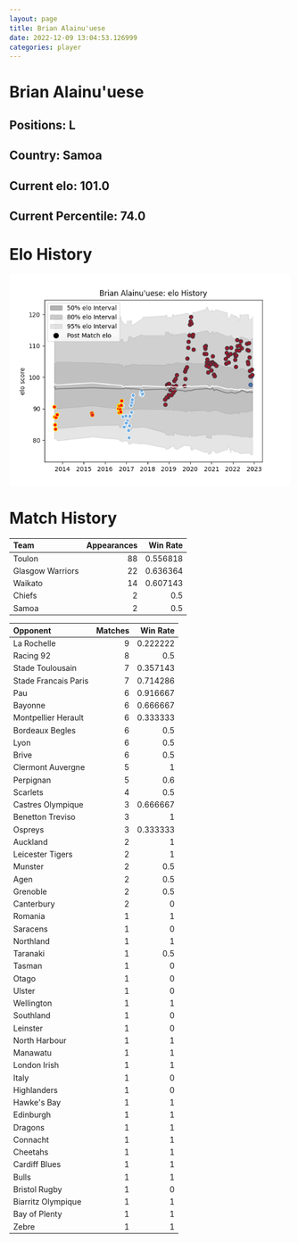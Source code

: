 ```yaml
---  
layout: page  
title: Brian Alainu'uese  
date: 2022-12-09 13:04:53.126999  
categories: player  
---
```

# Brian Alainu'uese

## Positions: L

## Country: Samoa

## Current elo: 101.0

## Current Percentile: 74.0

# Elo History


![elo history](history_BrianAlainu'uese.png)
# Match History


| Team             |   Appearances |   Win Rate |
|:-----------------|--------------:|-----------:|
| Toulon           |            88 |   0.556818 |
| Glasgow Warriors |            22 |   0.636364 |
| Waikato          |            14 |   0.607143 |
| Chiefs           |             2 |   0.5      |
| Samoa            |             2 |   0.5      |

| Opponent             |   Matches |   Win Rate |
|:---------------------|----------:|-----------:|
| La Rochelle          |         9 |   0.222222 |
| Racing 92            |         8 |   0.5      |
| Stade Toulousain     |         7 |   0.357143 |
| Stade Francais Paris |         7 |   0.714286 |
| Pau                  |         6 |   0.916667 |
| Bayonne              |         6 |   0.666667 |
| Montpellier Herault  |         6 |   0.333333 |
| Bordeaux Begles      |         6 |   0.5      |
| Lyon                 |         6 |   0.5      |
| Brive                |         6 |   0.5      |
| Clermont Auvergne    |         5 |   1        |
| Perpignan            |         5 |   0.6      |
| Scarlets             |         4 |   0.5      |
| Castres Olympique    |         3 |   0.666667 |
| Benetton Treviso     |         3 |   1        |
| Ospreys              |         3 |   0.333333 |
| Auckland             |         2 |   1        |
| Leicester Tigers     |         2 |   1        |
| Munster              |         2 |   0.5      |
| Agen                 |         2 |   0.5      |
| Grenoble             |         2 |   0.5      |
| Canterbury           |         2 |   0        |
| Romania              |         1 |   1        |
| Saracens             |         1 |   0        |
| Northland            |         1 |   1        |
| Taranaki             |         1 |   0.5      |
| Tasman               |         1 |   0        |
| Otago                |         1 |   0        |
| Ulster               |         1 |   0        |
| Wellington           |         1 |   1        |
| Southland            |         1 |   0        |
| Leinster             |         1 |   0        |
| North Harbour        |         1 |   1        |
| Manawatu             |         1 |   1        |
| London Irish         |         1 |   1        |
| Italy                |         1 |   0        |
| Highlanders          |         1 |   0        |
| Hawke's Bay          |         1 |   1        |
| Edinburgh            |         1 |   1        |
| Dragons              |         1 |   1        |
| Connacht             |         1 |   1        |
| Cheetahs             |         1 |   1        |
| Cardiff Blues        |         1 |   1        |
| Bulls                |         1 |   1        |
| Bristol Rugby        |         1 |   0        |
| Biarritz Olympique   |         1 |   1        |
| Bay of Plenty        |         1 |   1        |
| Zebre                |         1 |   1        |